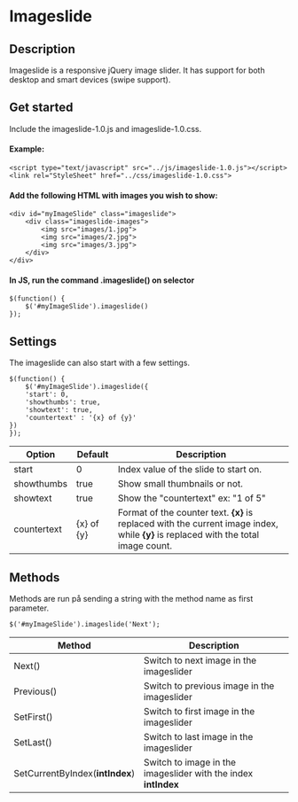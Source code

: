 # Imageslide

## Description
Imageslide is a responsive jQuery image slider. It has support for both desktop and smart devices (swipe support).

## Get started
Include the imageslide-1.0.js and imageslide-1.0.css.
#### Example:
```
<script type="text/javascript" src="../js/imageslide-1.0.js"></script>
<link rel="StyleSheet" href="../css/imageslide-1.0.css">
```

#### Add the following HTML with images you wish to show:
```
<div id="myImageSlide" class="imageslide">
	<div class="imageslide-images">
		<img src="images/1.jpg">
		<img src="images/2.jpg">
		<img src="images/3.jpg">
	</div>
</div>
```

#### In JS, run the command .imageslide() on selector
```
$(function() {
	$('#myImageSlide').imageslide()
});
```


## Settings
The imageslide can also start with a few settings.
```
$(function() {
	$('#myImageSlide').imageslide({
	'start': 0,
	'showthumbs': true,
	'showtext': true,
	'countertext' : '{x} of {y}'
})
});
```


| Option | Default | Description |
| ------ | ------- | ----------- |
| start  | 0       | Index value of the slide to start on. |
| showthumbs | true | Show small thumbnails or not. |
| showtext | true | Show the "countertext" ex: "1 of 5" |
| countertext | {x} of {y} | Format of the counter text. **{x}** is replaced with the current image index, while **{y}** is replaced with the total image count. |

## Methods
Methods are run på sending a string with the method name as first parameter.
```
$('#myImageSlide').imageslide('Next');
```

| Method | Description |
|------- | ----------- |
| Next() | Switch to next image in the imageslider |
| Previous() | Switch to previous image in the imageslider |
| SetFirst() | Switch to first image in the imageslider |
| SetLast() | Switch to last image in the imageslider |
| SetCurrentByIndex(**intIndex**) | Switch to image in the imageslider with the index **intIndex** |
